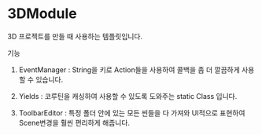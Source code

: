# 3DModule

3D 프로젝트를 만들 때 사용하는 템플릿입니다.

기능

1. EventManager : String을 키로 Action들을 사용하여 콜백을 좀 더 깔끔하게 사용할 수 있습니다.

2. Yields : 코루틴을 캐싱하여 사용할 수 있도록 도와주는 static Class 입니다.

3. ToolbarEditor : 특정 폴더 안에 있는 모든 씬들을 다 가져와 UI적으로 표현하여 Scene변경을 훨씬 편리하게 해줍니다.
